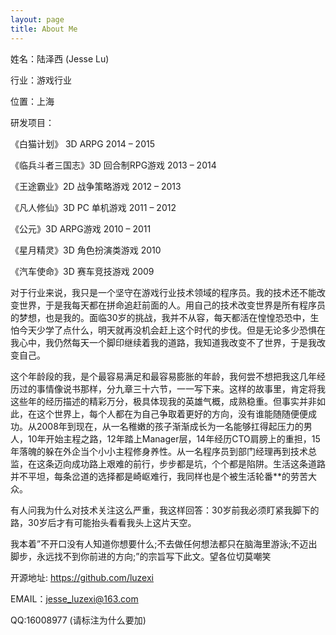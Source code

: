 ```yaml
---
layout: page
title: About Me
---
```

姓名：陆泽西 (Jesse Lu)

行业：游戏行业

位置：上海

研发项目：

《白猫计划》 3D ARPG 2014 – 2015

《临兵斗者三国志》3D 回合制RPG游戏  2013 – 2014

《王途霸业》2D 战争策略游戏  2012 – 2013

《凡人修仙》3D PC 单机游戏  2011 – 2012

《公元》3D ARPG游戏  2010 – 2011

《星月精灵》3D 角色扮演类游戏  2010

《汽车使命》3D 赛车竞技游戏  2009

对于行业来说，我只是一个坚守在游戏行业技术领域的程序员。我的技术还不能改变世界，于是我每天都在拼命追赶前面的人。用自己的技术改变世界是所有程序员的梦想，也是我的。面临30岁的挑战，我并不从容，每天都活在惶惶恐恐中，生怕今天少学了点什么，明天就再没机会赶上这个时代的步伐。但是无论多少恐惧在我心中，我仍然每天一个脚印继续着我的道路，我知道我改变不了世界，于是我改变自己。

这个年龄段的我，是个最容易满足和最容易膨胀的年龄，我何尝不想把我这几年经历过的事情像说书那样，分九章三十六节，一一写下来。这样的故事里，肯定将我这些年的经历描述的精彩万分，极具体现我的英雄气概，成熟稳重。但事实并非如此，在这个世界上，每个人都在为自己争取着更好的方向，没有谁能随随便便成功。从2008年到现在，从一名稚嫩的孩子渐渐成长为一名能够扛得起压力的男人，10年开始主程之路，12年踏上Manager层，14年经历CTO肩膀上的重担，15年落魄的躲在外企当个小小主程修身养性。从一名程序员到部门经理再到技术总监，在这条迈向成功路上艰难的前行，步步都是坑，个个都是陷阱。生活这条道路并不平坦，每条岔道的选择都是崎岖难行，我同样也是个被生活轮番**的劳苦大众。

有人问我为什么对技术关注这么严重，我这样回答：30岁前我必须盯紧我脚下的路，30岁后才有可能抬头看看我头上这片天空。

我本着”不开口没有人知道你想要什么;不去做任何想法都只在脑海里游泳;不迈出脚步，永远找不到你前进的方向;”的宗旨写下此文。望各位切莫嘲笑

开源地址: https://github.com/luzexi

EMAIL：jesse_luzexi@163.com

QQ:16008977 (请标注为什么要加)
